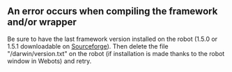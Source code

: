 ## An error occurs when compiling the framework and/or wrapper

Be sure to have the last framework version installed on the robot (1.5.0 or
1.5.1 downloadable on [Sourceforge](http://sourceforge.net/projects/darwinop)).
Then delete the file "/darwin/version.txt" on the robot (if installation is made
thanks to the robot window in Webots) and retry.

